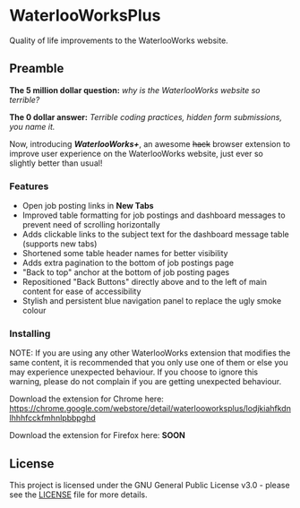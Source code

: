 # WaterlooWorksPlus

Quality of life improvements to the WaterlooWorks website.

## Preamble

**The 5 million dollar question:** _why is the WaterlooWorks website so terrible?_

**The 0 dollar answer:** _Terrible coding practices, hidden form submissions, you name it._

Now, introducing **_WaterlooWorks+_**, an awesome ~~hack~~ browser extension to improve user experience on the WaterlooWorks website, just ever so slightly better than usual!

### Features

* Open job posting links in **New Tabs**
* Improved table formatting for job postings and dashboard messages to prevent need of scrolling horizontally
* Adds clickable links to the subject text for the dashboard message table (supports new tabs)
* Shortened some table header names for better visibility
* Adds extra pagination to the bottom of job postings page
* "Back to top" anchor at the bottom of job posting pages
* Repositioned "Back Buttons" directly above and to the left of main content for ease of accessibility
* Stylish and persistent blue navigation panel to replace the ugly smoke colour

### Installing

NOTE: If you are using any other WaterlooWorks extension that modifies the same content,
it is recommended that you only use one of them or else you may experience unexpected behaviour.
If you choose to ignore this warning, please do not complain if you are getting unexpected behaviour.

Download the extension for Chrome here: https://chrome.google.com/webstore/detail/waterlooworksplus/lodjkiahfkdnlhhhfcckfmhnlpbbpghd

Download the extension for Firefox here: **SOON**

## License

This project is licensed under the GNU General Public License v3.0 - please see the [LICENSE](LICENSE) file for more details.
